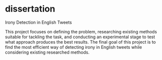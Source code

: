 # dissertation

Irony Detection in English Tweets

This project focuses on defining the problem, researching existing methods suitable for tackling the task, and
conducting an experimental stage to test what approach produces the best results. The final
goal of this project is to find the most efficient way of detecting irony in English tweets while
considering existing researched methods.

